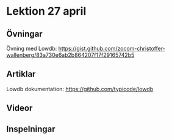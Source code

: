 # Lektion 27 april

## Övningar

Övning med Lowdb: https://gist.github.com/zocom-christoffer-wallenberg/83a730e6ab2b864207f17f29165742b5

## Artiklar

Lowdb dokumentation: https://github.com/typicode/lowdb

## Videor


## Inspelningar

